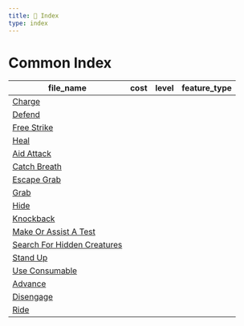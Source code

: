 ```yaml
---
title: 📑 Index
type: index
---
```


# Common Index

| file_name                                                                  | cost | level | feature_type |
| -------------------------------------------------------------------------- | ---- | ----- | ------------ |
| [Charge](Main%20Actions/Charge)                                            |      |       |              |
| [Defend](Main%20Actions/Defend)                                            |      |       |              |
| [Free Strike](Main%20Actions/Free%20Strike)                                |      |       |              |
| [Heal](Main%20Actions/Heal)                                                |      |       |              |
| [Aid Attack](Maneuvers/Aid%20Attack)                                       |      |       |              |
| [Catch Breath](Maneuvers/Catch%20Breath)                                   |      |       |              |
| [Escape Grab](Maneuvers/Escape%20Grab)                                     |      |       |              |
| [Grab](Maneuvers/Grab)                                                     |      |       |              |
| [Hide](Maneuvers/Hide)                                                     |      |       |              |
| [Knockback](Maneuvers/Knockback)                                           |      |       |              |
| [Make Or Assist A Test](Maneuvers/Make%20Or%20Assist%20A%20Test)           |      |       |              |
| [Search For Hidden Creatures](Maneuvers/Search%20For%20Hidden%20Creatures) |      |       |              |
| [Stand Up](Maneuvers/Stand%20Up)                                           |      |       |              |
| [Use Consumable](Maneuvers/Use%20Consumable)                               |      |       |              |
| [Advance](Move%20Actions/Advance)                                          |      |       |              |
| [Disengage](Move%20Actions/Disengage)                                      |      |       |              |
| [Ride](Move%20Actions/Ride)                                                |      |       |              |

